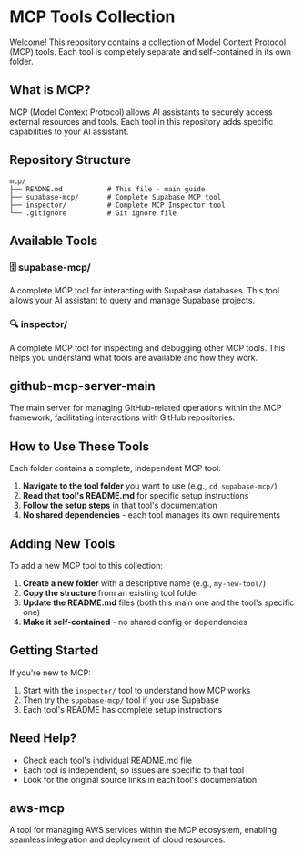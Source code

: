 # MCP Tools Collection

Welcome! This repository contains a collection of Model Context Protocol (MCP) tools. Each tool is completely separate and self-contained in its own folder.

## What is MCP?

MCP (Model Context Protocol) allows AI assistants to securely access external resources and tools. Each tool in this repository adds specific capabilities to your AI assistant.

## Repository Structure

```
mcp/
├── README.md           # This file - main guide
├── supabase-mcp/       # Complete Supabase MCP tool
├── inspector/          # Complete MCP Inspector tool  
└── .gitignore          # Git ignore file
```

## Available Tools

### 🗄️ supabase-mcp/
A complete MCP tool for interacting with Supabase databases. This tool allows your AI assistant to query and manage Supabase projects.

### 🔍 inspector/
A complete MCP tool for inspecting and debugging other MCP tools. This helps you understand what tools are available and how they work.

## github-mcp-server-main
The main server for managing GitHub-related operations within the MCP framework, facilitating interactions with GitHub repositories.

## How to Use These Tools

Each folder contains a complete, independent MCP tool:

1. **Navigate to the tool folder** you want to use (e.g., `cd supabase-mcp/`)
2. **Read that tool's README.md** for specific setup instructions
3. **Follow the setup steps** in that tool's documentation
4. **No shared dependencies** - each tool manages its own requirements

## Adding New Tools

To add a new MCP tool to this collection:

1. **Create a new folder** with a descriptive name (e.g., `my-new-tool/`)
2. **Copy the structure** from an existing tool folder
3. **Update the README.md** files (both this main one and the tool's specific one)
4. **Make it self-contained** - no shared config or dependencies

## Getting Started

If you're new to MCP:
1. Start with the `inspector/` tool to understand how MCP works
2. Then try the `supabase-mcp/` tool if you use Supabase
3. Each tool's README has complete setup instructions

## Need Help?

- Check each tool's individual README.md file
- Each tool is independent, so issues are specific to that tool
- Look for the original source links in each tool's documentation


## aws-mcp
A tool for managing AWS services within the MCP ecosystem, enabling seamless integration and deployment of cloud resources.
